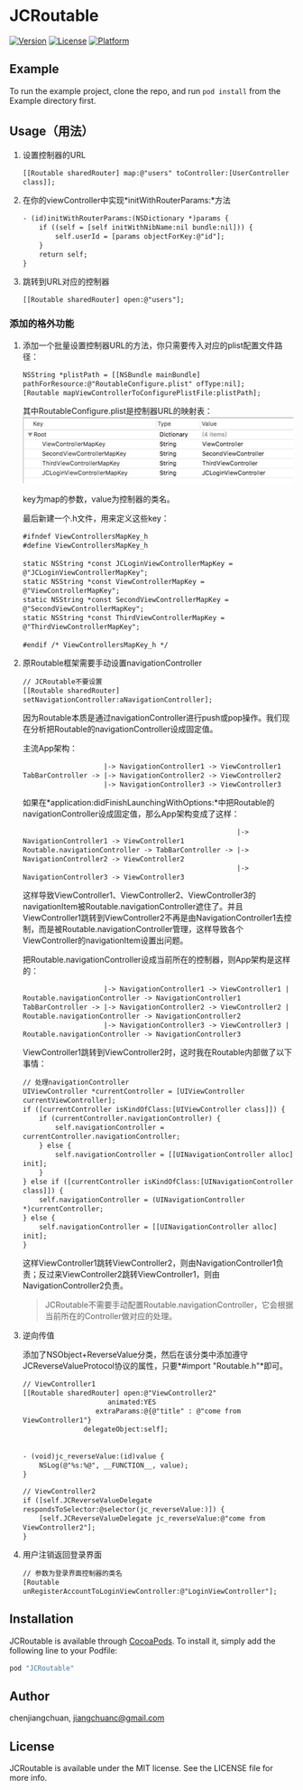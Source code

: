 # JCRoutable

[![Version](https://img.shields.io/cocoapods/v/JCRoutable.svg?style=flat)](http://cocoapods.org/pods/JCRoutable)
[![License](https://img.shields.io/cocoapods/l/JCRoutable.svg?style=flat)](http://cocoapods.org/pods/JCRoutable)
[![Platform](https://img.shields.io/cocoapods/p/JCRoutable.svg?style=flat)](http://cocoapods.org/pods/JCRoutable)

## Example

To run the example project, clone the repo, and run `pod install` from the Example directory first.

## Usage（用法）

1. 设置控制器的URL

    ```
    [[Routable sharedRouter] map:@"users" toController:[UserController class]];
    ```

2. 在你的viewController中实现*initWithRouterParams:*方法

    ```
    - (id)initWithRouterParams:(NSDictionary *)params {
        if ((self = [self initWithNibName:nil bundle:nil])) {
            self.userId = [params objectForKey:@"id"];
        }
        return self;
    }
    ```
    
3. 跳转到URL对应的控制器

    ```
    [[Routable sharedRouter] open:@"users"];
    ```

### 添加的格外功能

1. 添加一个批量设置控制器URL的方法，你只需要传入对应的plist配置文件路径：

    ```
    NSString *plistPath = [[NSBundle mainBundle] pathForResource:@"RoutableConfigure.plist" ofType:nil];
    [Routable mapViewControllerToConfigurePlistFile:plistPath];
    ```
    其中RoutableConfigure.plist是控制器URL的映射表：
    ![](https://github.com/chenjiangchuan/JCRoutable/raw/master/image/urlmaptable.png)
    
    key为map的参数，value为控制器的类名。
    
    最后新建一个.h文件，用来定义这些key：
    
    ```
    #ifndef ViewControllersMapKey_h
    #define ViewControllersMapKey_h

    static NSString *const JCLoginViewControllerMapKey = @"JCLoginViewControllerMapKey";
    static NSString *const ViewControllerMapKey = @"ViewControllerMapKey";
    static NSString *const SecondViewControllerMapKey = @"SecondViewControllerMapKey";
    static NSString *const ThirdViewControllerMapKey = @"ThirdViewControllerMapKey";

    #endif /* ViewControllersMapKey_h */
    ```

2. 原Routable框架需要手动设置navigationController

    ```
    // JCRoutable不要设置
    [[Routable sharedRouter] setNavigationController:aNavigationController];
    ```
    
    因为Routable本质是通过navigationController进行push或pop操作。我们现在分析把Routable的navigationController设成固定值。
    
    主流App架构：
    
    ```
                        |-> NavigationController1 -> ViewController1
    TabBarController -> |-> NavigationController2 -> ViewController2
                        |-> NavigationController3 -> ViewController3

    ```
    
    如果在*application:didFinishLaunchingWithOptions:*中把Routable的navigationController设成固定值，那么App架构变成了这样：
    
    ```
                                                         |-> NavigationController1 -> ViewController1
    Routable.navigationController -> TabBarController -> |-> NavigationController2 -> ViewController2
                                                         |-> NavigationController3 -> ViewController3

    ```
    
    这样导致ViewController1、ViewController2、ViewController3的navigationItem被Routable.navigationController遮住了。并且ViewController1跳转到ViewController2不再是由NavigationController1去控制，而是被Routable.navigationController管理，这样导致各个ViewController的navigationItem设置出问题。
    
    
    把Routable.navigationController设成当前所在的控制器，则App架构是这样的：
    
    ```
                        |-> NavigationController1 -> ViewController1 | Routable.navigationController -> NavigationController1
    TabBarController -> |-> NavigationController2 -> ViewController2 | Routable.navigationController -> NavigationController2
                        |-> NavigationController3 -> ViewController3 | Routable.navigationController -> NavigationController3
    ```
    
    ViewController1跳转到ViewController2时，这时我在Routable内部做了以下事情：
    
    ```
    // 处理navigationController
    UIViewController *currentController = [UIViewController currentViewController];
    if ([currentController isKindOfClass:[UIViewController class]]) {
        if (currentController.navigationController) {
            self.navigationController = currentController.navigationController;
        } else {
            self.navigationController = [[UINavigationController alloc] init];
        }
    } else if ([currentController isKindOfClass:[UINavigationController class]]) {
        self.navigationController = (UINavigationController *)currentController;
    } else {
        self.navigationController = [[UINavigationController alloc] init];
    }

    ```
    
    这样ViewController1跳转ViewController2，则由NavigationController1负责；反过来ViewController2跳转ViewController1，则由NavigationController2负责。

    > JCRoutable不需要手动配置Routable.navigationController，它会根据当前所在的Controller做对应的处理。

3. 逆向传值

    添加了NSObject+ReverseValue分类，然后在该分类中添加遵守JCReverseValueProtocol协议的属性，只要*#import "Routable.h"*即可。

    ```
    // ViewController1
    [[Routable sharedRouter] open:@"ViewController2"
                         animated:YES
                      extraParams:@{@"title" : @"come from ViewController1"}
                   delegateObject:self];
                   
                   
    - (void)jc_reverseValue:(id)value {
        NSLog(@"%s:%@", __FUNCTION__, value);
    }
    ```

    ```
    // ViewController2
    if ([self.JCReverseValueDelegate respondsToSelector:@selector(jc_reverseValue:)]) {
        [self.JCReverseValueDelegate jc_reverseValue:@"come from ViewController2"];
    }
    ```

4. 用户注销返回登录界面

    ```
    // 参数为登录界面控制器的类名
    [Routable unRegisterAccountToLoginViewController:@"LoginViewController"];
    ```


## Installation

JCRoutable is available through [CocoaPods](http://cocoapods.org). To install
it, simply add the following line to your Podfile:

```ruby
pod "JCRoutable"
```

## Author

chenjiangchuan, jiangchuanc@gmail.com

## License

JCRoutable is available under the MIT license. See the LICENSE file for more info.


